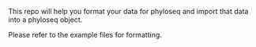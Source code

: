 This repo will help you format your data for phyloseq and import that data into a phyloseq object. 

Please refer to the example files for formatting. 
